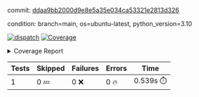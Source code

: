 commit: [ddaa9bb2000d9e8e5a35e034ca53321e2813d326](https://github.com/rcmdnk/python-template/tree/ddaa9bb2000d9e8e5a35e034ca53321e2813d326)

condition: branch=main, os=ubuntu-latest, python_version=3.10

[![dispatch](https://github.com/rcmdnk/python-template/actions/workflows/dispatch.yml/badge.svg)](https://github.com/rcmdnk/python-template/actions/runs/4097570888)
<a href="https://github.com/rcmdnk/python-template/blob/undefined/README.md"><img alt="Coverage" src="https://img.shields.io/badge/Coverage-100%25-brightgreen.svg" /></a><details><summary>Coverage Report </summary><table><tr><th>File</th><th>Stmts</th><th>Miss</th><th>Cover</th></tr><tbody><tr><td><b>TOTAL</b></td><td><b>1</b></td><td><b>0</b></td><td><b>100%</b></td></tr></tbody></table></details>

| Tests | Skipped | Failures | Errors | Time |
| ----- | ------- | -------- | -------- | ------------------ |
| 1 | 0 :zzz: | 0 :x: | 0 :fire: | 0.539s :stopwatch: |


